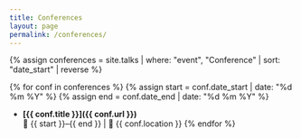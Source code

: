```yaml
---
title: Conferences
layout: page
permalink: /conferences/
---
```


{% assign conferences = site.talks | where: "event", "Conference" | sort: "date_start" | reverse %}

{% for conf in conferences %}
  {% assign start = conf.date_start | date: "%d %m %Y" %}
  {% assign end = conf.date_end | date: "%d %m %Y" %}
  - **[{{ conf.title }}]({{ conf.url }})**  
    📅 {{ start }}–{{ end }} | 📍 {{ conf.location }}
{% endfor %}
